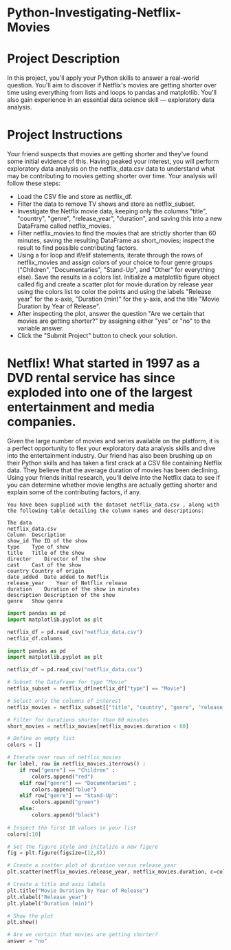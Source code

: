 # Python-Investigating-Netflix-Movies

# Project Description
In this project, you'll apply your Python skills to answer a real-world question. You'll aim to discover if Netflix's movies are getting shorter over time using everything from lists and loops to pandas and matplotlib. You'll also gain experience in an essential data science skill — exploratory data analysis.

# Project Instructions
Your friend suspects that movies are getting shorter and they've found some initial evidence of this. Having peaked your interest, you will perform exploratory data analysis on the netflix_data.csv data to understand what may be contributing to movies getting shorter over time. Your analysis will follow these steps:

* Load the CSV file and store as netflix_df.
* Filter the data to remove TV shows and store as netflix_subset.
* Investigate the Netflix movie data, keeping only the columns "title", "country", "genre", "release_year", "duration", and saving this into a new DataFrame called netflix_movies.
* Filter netflix_movies to find the movies that are strictly shorter than 60 minutes, saving the resulting DataFrame as short_movies; inspect the result to find possible contributing factors.
* Using a for loop and if/elif statements, iterate through the rows of netflix_movies and assign colors of your choice to four genre groups ("Children", "Documentaries", "Stand-Up", and "Other" for everything else). Save the results in a colors list. Initialize a matplotlib figure object called fig and create a scatter plot for movie duration by release year using the colors list to color the points and using the labels "Release year" for the x-axis, "Duration (min)" for the y-axis, and the title "Movie Duration by Year of Release".
* After inspecting the plot, answer the question "Are we certain that movies are getting shorter?" by assigning either "yes" or "no" to the variable answer.
* Click the "Submit Project" button to check your solution.

# Netflix! What started in 1997 as a DVD rental service has since exploded into one of the largest entertainment and media companies.

Given the large number of movies and series available on the platform, it is a perfect opportunity to flex your exploratory data analysis skills and dive into the entertainment industry. Our friend has also been brushing up on their Python skills and has taken a first crack at a CSV file containing Netflix data. They believe that the average duration of movies has been declining. Using your friends initial research, you'll delve into the Netflix data to see if you can determine whether movie lengths are actually getting shorter and explain some of the contributing factors, if any.

```
You have been supplied with the dataset netflix_data.csv , along with the following table detailing the column names and descriptions:

The data
netflix_data.csv
Column	Description
show_id	The ID of the show
type	Type of show
title	Title of the show
director	Director of the show
cast	Cast of the show
country	Country of origin
date_added	Date added to Netflix
release_year	Year of Netflix release
duration	Duration of the show in minutes
description	Description of the show
genre	Show genre
```

```py
import pandas as pd
import matplotlib.pyplot as plt

netflix_df = pd.read_csv("netflix_data.csv")
netflix_df.columns
```

```py
import pandas as pd
import matplotlib.pyplot as plt

netflix_df = pd.read_csv("netflix_data.csv")

# Subset the DataFrame for type "Movie"
netflix_subset = netflix_df[netflix_df["type"] == "Movie"]

# Select only the columns of interest
netflix_movies = netflix_subset[["title", "country", "genre", "release_year", "duration"]]

# Filter for durations shorter than 60 minutes
short_movies = netflix_movies[netflix_movies.duration < 60]

# Define an empty list
colors = []

# Iterate over rows of netflix_movies
for label, row in netflix_movies.iterrows() :
    if row["genre"] == "Children" :
        colors.append("red")
    elif row["genre"] == "Documentaries" :
        colors.append("blue")
    elif row["genre"] == "Stand-Up":
        colors.append("green")
    else:
        colors.append("black")
        
# Inspect the first 10 values in your list        
colors[:10]

# Set the figure style and initalize a new figure
fig = plt.figure(figsize=(12,8))

# Create a scatter plot of duration versus release_year
plt.scatter(netflix_movies.release_year, netflix_movies.duration, c=colors)

# Create a title and axis labels
plt.title("Movie Duration by Year of Release")
plt.xlabel("Release year")
plt.ylabel("Duration (min)")

# Show the plot
plt.show()

# Are we certain that movies are getting shorter?
answer = "no"
```

